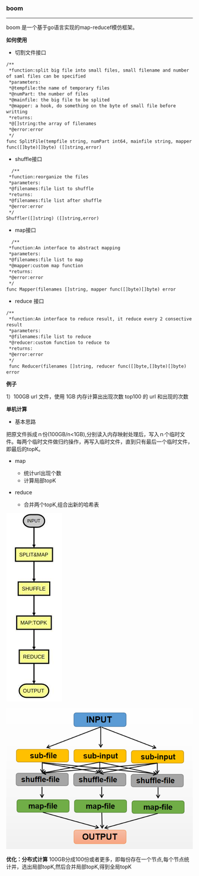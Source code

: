### boom
--- 
boom 是一个基于go语言实现的map-reducef模仿框架。

**如何使用**
- 切割文件接口
```
/**
 *function:split big file into small files, small filename and number of saml files can be specified
 *parameters:
 *@tempfile:the name of temporary files
 *@numPart: the number of files
 *@mainfile: the big file to be splited
 *@mapper: a hook, do something on the byte of small file before writting
 *returns:
 *@[]string:the array of filenames
 *@error:error
 */
func SplitFile(tempfile string, numPart int64, mainfile string, mapper func([]byte)[]byte) ([]string,error)
```

- shuffle接口
```
  /**
 *function:reorganize the files 
 *parameters:
 *@filenames:file list to shuffle
 *returns:
 *@filenames:file list after shuffle
 *@error:error
 */
Shuffler([]string) ([]string,error)
```

- map接口
```
  /**
 *function:An interface to abstract mapping 
 *parameters:
 *@filenames:file list to map
 *@mapper:custom map function 
 *returns:
 *@error:error
 */
func Mapper(filenames []string, mapper func([]byte)[]byte) error
```

- reduce 接口
```
/**
 *function:An interface to reduce result, it reduce every 2 consective result 
 *parameters:
 *@filenames:file list to reduce
 *@reducer:custom function to reduce to
 *returns:
 *@error:error
 */
 func Reducer(filenames []string, reducer func([]byte,[]byte)[]byte) error
```

**例子**

1）100GB url 文件，使用 1GB 内存计算出出现次数 top100 的 url 和出现的次数

**单机计算**

- 基本思路

把原文件拆成ｎ份(100GB/n<1GB),分别读入内存映射处理后，写入ｎ个临时文件。每两个临时文件做归约操作，再写入临时文件，直到只有最后一个临时文件，即最后的topK。

- map
    - 统计url出现个数
    - 计算局部topK

- reduce
    - 合并两个topK,组合出新的哈希表
  


![flow char](/img/flow.jpg)


![phases description](/img/phases.png)

**优化：分布式计算**
100GB分成100份或者更多，即每份存在一个节点,每个节点统计并，选出局部topK,然后合并局部topK,得到全局topK
